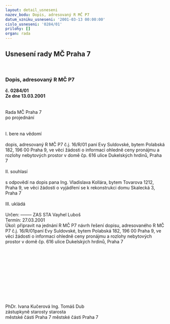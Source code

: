 ```yaml
---
layout: detail_usneseni
nazev_bodu: Dopis, adresovaný R MČ P7
datum_vzniku_usneseni: '2001-03-13 00:00:00'
cislo_usneseni: '0284/01'
prilohy: []
organ: rada
---
```

<div id="ucUsn_pList" class="usn">
	<span><h2>Usnesení rady MČ Praha 7 </h2>
<br></span><div class="standBody">
<span><h3>Dopis, adresovaný R MČ P7</h3></span><div class="center">
		<strong>č. 0284/01</strong><br>
	</div>
<div class="center">
		<strong>Ze dne 13.03.2001</strong><br><br>
	</div>
<br>Rada MČ Praha 7<br>po projednání<br><br><br>I.	bere na vědomí<br><br> dopis, adresovaný R MČ P7 č.j. 16/R/01 paní Evy Suldovské, bytem Polabská 182, 196 00 Praha 9, ve věci žádosti o informaci ohledně ceny pronájmu a rozlohy nebytových prostor v domě čp. 616 ulice Dukelských hrdinů, Praha 7<br><br>II.	souhlasí <br><br>s odpovědí na dopis pana Ing. Vladislava Kollára, bytem Tovarova 1212, Praha 9, ve věci žádosti o vyjádření se k rekonstrukci domu Skalecká 3, Praha 7<br><br>III.	ukládá <br><br> Určen:	–––––	ZAS STA Vayhel Luboš<br>Termín: 27.03.2001<br>Úkol:	připravit na jednání R MČ P7 návrh řešení dopisu, adresovaného R MČ P7 č.j. 16/R/01paní Evy Suldovské, bytem Polabská 182, 196 00 Praha 9, ve věci žádosti o informaci ohledně ceny pronájmu a rozlohy nebytových prostor v domě čp. 616 ulice Dukelských hrdinů, Praha 7<br>  <br><br><br><br><br><br><br><br><br><br><br>	PhDr. Ivana Kučerová						Ing. Tomáš Dub<br>	  zástupkyně starosty 						      starosta <br>	 městské části Praha 7					        městské části Praha 7<br> <br>
</div>
</div>